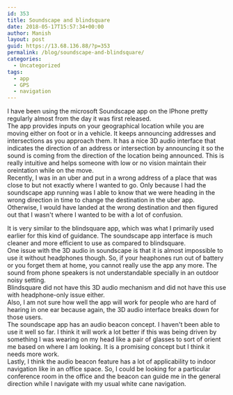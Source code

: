 ```yaml
---
id: 353
title: Soundscape and blindsquare
date: 2018-05-17T15:57:34+00:00
author: Manish
layout: post
guid: https://13.68.136.88/?p=353
permalink: /blog/soundscape-and-blindsquare/
categories:
  - Uncategorized
tags:
  - app
  - GPS
  - navigation
---
```

I have been using the microsoft Soundscape app on the IPhone pretty regularly almost from the day it was first released.  
The app provides inputs on your geographical location while you are moving either on foot or in a vehicle. It keeps announcing addresses and intersections as you approach them. It has a nice 3D audio interface that indicates the direction of an address or intersection by announcing it so the sound is coming from the direction of the location being announced. This is really intuitive and helps someone with low or no vision maintain their oreintation while on the move.  
Recently, I was in an uber and put in a wrong address of a place that was close to but not exactly where I wanted to go. Only because I had the soundscape app running was I able to know that we were heading in the wrong direction in time to change the destination in the uber app. Otherwise, I would have landed at the wrong destination and then figured out that I wasn't where I wanted to be with a lot of confusion.

It is very similar to the blindsquare app, which was what I primarily used earlier for this kind of guidance. The soundscape app interface is much cleaner and more efficient to use as compared to blindsquare.  
One issue with the 3D audio in soundscape is that it is almost impossible to use it without headphones though. So, if your heaphones run out of battery or you forget them at home, you cannot really use the app any more. The sound from phone speakers is not understandable specially in an outdoor noisy setting.  
Blindsquare did not have this 3D audio mechanism and did not have this use with headphone-only issue either.  
Also, I am not sure how well the app will work for people who are hard of hearing in one ear because again, the 3D audio interface breaks down for those users.  
The soundscape app has an audio beacon concept. I haven't been able to use it well so far. I think it will work a lot better if this was being driven by something I was wearing on my head like a pair of glasses to sort of orient me based on where I am looking. It is a promising concept but I think it needs more work.  
Lastly, I think the audio beacon feature has a lot of applicability to indoor navigation like in an office space. So, I could be looking for a particular conference room in the office and the beacon can guide me in the general direction while I navigate with my usual white cane navigation.
